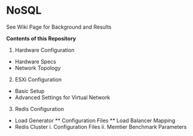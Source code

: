 # NoSQL

See Wiki Page for Background and Results

**Contents of this Repository**
1.	Hardware Configuration
* Hardware Specs
* Network Topology
2.	ESXi Configuration
* Basic Setup
* Advanced Settings for Virtual Network
3.	Redis Configuration
* Load Generator
** Configuration Files
** Load Balancer Mapping
* Redis Cluster
    i.	Configuration Files
    ii.	Memtier Benchmark Parameters

